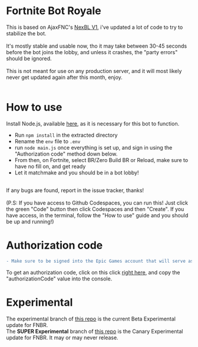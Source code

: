 # Fortnite Bot Royale
This is based on AjaxFNC's [NexBL V1](https://github.com/AjaxFNC-YT/NexBL-V1/), i've updated a lot of code to try to stabilize the bot.<br>
<br>
It's mostly stable and usable now, tho it may take between 30-45 seconds before the bot joins the lobby, and unless it crashes, the "party errors" should be ignored.<br>
<br>
This is not meant for use on any production server, and it will most likely never get updated again after this month, enjoy.<br>
<br>
# How to use
Install Node.js, available [here](https://nodejs.org/en/download), as it is necessary for this bot to function.

* Run `npm install` in the extracted directory
* Rename the `env` file to `.env`
* run `node main.js` once everything is set up, and sign in using the "Authorization code" method down below.
* From then, on Fortnite, select BR/Zero Build BR or Reload, make sure to have no fill on, and get ready
* Let it matchmake and you should be in a bot lobby!
<br>
If any bugs are found, report in the issue tracker, thanks!<br><br>(P.S: If you have access to Github Codespaces, you can run this! Just click the green "Code" button then click Codespaces and then "Create". If you have access, in the terminal, follow the "How to use" guide and you should be up and running!)
<br>

# Authorization code
```diff
- Make sure to be signed into the Epic Games account that will serve as the bot account!! Use incognito mode, or another browser to make sure!
```
To get an authorization code, click on this click [right here](https://www.epicgames.com/id/api/redirect?clientId=3f69e56c7649492c8cc29f1af08a8a12&responseType=code), and copy the "authorizationCode" value into the console.
<br>

# Experimental
The experimental branch of [this repo](https://github.com/kitstudios/Fortnite-Bot-Royale/tree/Experimental) is the current Beta Experimental update for FNBR.
<br>
The **SUPER Experimental** branch of [this repo](https://github.com/kitstudios/Fortnite-Bot-Royale/tree/SuperExp) is the Canary Experimental update for FNBR. It may or may never release.





